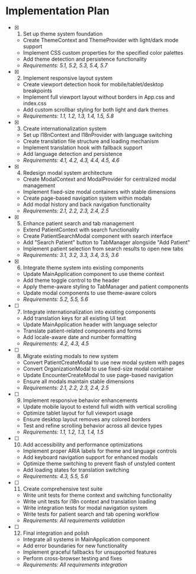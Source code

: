 # Implementation Plan

- [x] 1. Set up theme system foundation





  - Create ThemeContext and ThemeProvider with light/dark mode support
  - Implement CSS custom properties for the specified color palettes
  - Add theme detection and persistence functionality
  - _Requirements: 5.1, 5.2, 5.3, 5.4, 5.7_

- [x] 2. Implement responsive layout system





  - Create viewport detection hook for mobile/tablet/desktop breakpoints
  - Implement full viewport layout without borders in App.css and index.css
  - Add custom scrollbar styling for both light and dark themes
  - _Requirements: 1.1, 1.2, 1.3, 1.4, 1.5, 5.8_

- [x] 3. Create internationalization system





  - Set up I18nContext and I18nProvider with language switching
  - Create translation file structure and loading mechanism
  - Implement translation hook with fallback support
  - Add language detection and persistence
  - _Requirements: 4.1, 4.2, 4.3, 4.4, 4.5, 4.6_

- [x] 4. Redesign modal system architecture





  - Create ModalContext and ModalProvider for centralized modal management
  - Implement fixed-size modal containers with stable dimensions
  - Create page-based navigation system within modals
  - Add modal history and back navigation functionality
  - _Requirements: 2.1, 2.2, 2.3, 2.4, 2.5_

- [x] 5. Enhance patient search and tab management
  - Extend PatientContext with search functionality
  - Create PatientSearchModal component with search interface
  - Add "Search Patient" button to TabManager alongside "Add Patient"
  - Implement patient selection from search results to open new tabs
  - _Requirements: 3.1, 3.2, 3.3, 3.4, 3.5, 3.6_

- [x] 6. Integrate theme system into existing components
  - Update MainApplication component to use theme context
  - Add theme toggle control to the header
  - Apply theme-aware styling to TabManager and patient components
  - Update modal components to use theme-aware colors
  - _Requirements: 5.2, 5.5, 5.6_

- [ ] 7. Integrate internationalization into existing components
  - Add translation keys for all existing UI text
  - Update MainApplication header with language selector
  - Translate patient-related components and forms
  - Add locale-aware date and number formatting
  - _Requirements: 4.2, 4.3, 4.5_

- [ ] 8. Migrate existing modals to new system
  - Convert PatientCreateModal to use new modal system with pages
  - Convert OrganizationModal to use fixed-size modal container
  - Update EncounterCreateModal to use page-based navigation
  - Ensure all modals maintain stable dimensions
  - _Requirements: 2.1, 2.2, 2.3, 2.4, 2.5_

- [ ] 9. Implement responsive behavior enhancements
  - Update mobile layout to extend full width with vertical scrolling
  - Optimize tablet layout for full viewport usage
  - Ensure desktop layout removes any colored borders
  - Test and refine scrolling behavior across all device types
  - _Requirements: 1.1, 1.2, 1.3, 1.4, 1.5_

- [ ] 10. Add accessibility and performance optimizations
  - Implement proper ARIA labels for theme and language controls
  - Add keyboard navigation support for enhanced modals
  - Optimize theme switching to prevent flash of unstyled content
  - Add loading states for translation switching
  - _Requirements: 4.3, 5.5, 5.6_

- [ ] 11. Create comprehensive test suite
  - Write unit tests for theme context and switching functionality
  - Write unit tests for i18n context and translation loading
  - Write integration tests for modal navigation system
  - Write tests for patient search and tab opening workflow
  - _Requirements: All requirements validation_

- [ ] 12. Final integration and polish
  - Integrate all systems in MainApplication component
  - Add error boundaries for new functionality
  - Implement graceful fallbacks for unsupported features
  - Perform cross-browser testing and fixes
  - _Requirements: All requirements integration_